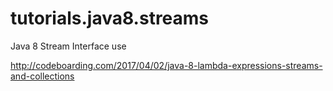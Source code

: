 # tutorials.java8.streams
Java 8 Stream Interface use

http://codeboarding.com/2017/04/02/java-8-lambda-expressions-streams-and-collections
